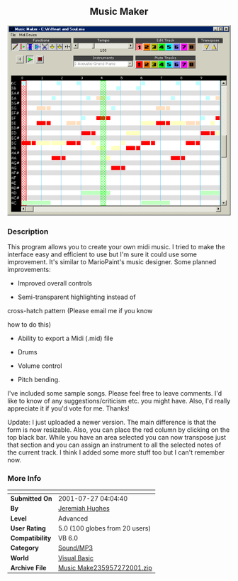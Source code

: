 ﻿<div align="center">

## Music Maker

<img src="PIC2001724925324316.gif">
</div>

### Description

This program allows you to create your own midi music. I tried to make the interface easy and efficient to use but I'm sure it could use some improvement. It's similar to MarioPaint's music designer. Some planned improvements:

* Improved overall controls

* Semi-transparent highlighting instead of

cross-hatch pattern (Please email me if you know

how to do this)

* Ability to export a Midi (.mid) file

* Drums

* Volume control

* Pitch bending.

I've included some sample songs. Please feel free to leave comments. I'd like to know of any suggestions/criticism etc. you might have. Also, I'd really appreciate it if you'd vote for me. Thanks!

Update: I just uploaded a newer version. The main difference is that the form is now resizable. Also, you can place the red column by clicking on the top black bar. While you have an area selected you can now transpose just that section and you can assign an instrument to all the selected notes of the current track. I think I added some more stuff too but I can't remember now.
 
### More Info
 


<span>             |<span>
---                |---
**Submitted On**   |2001-07-27 04:04:40
**By**             |[Jeremiah Hughes](https://github.com/Planet-Source-Code/PSCIndex/blob/master/ByAuthor/jeremiah-hughes.md)
**Level**          |Advanced
**User Rating**    |5.0 (100 globes from 20 users)
**Compatibility**  |VB 6\.0
**Category**       |[Sound/MP3](https://github.com/Planet-Source-Code/PSCIndex/blob/master/ByCategory/sound-mp3__1-45.md)
**World**          |[Visual Basic](https://github.com/Planet-Source-Code/PSCIndex/blob/master/ByWorld/visual-basic.md)
**Archive File**   |[Music Make235957272001\.zip](https://github.com/Planet-Source-Code/jeremiah-hughes-music-maker__1-25240/archive/master.zip)








